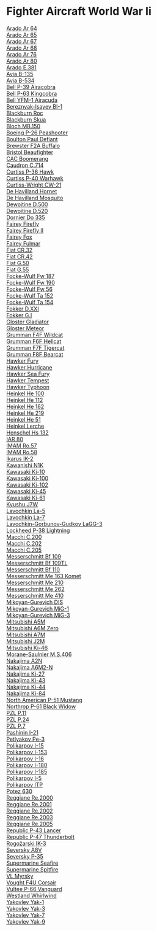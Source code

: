 # Fighter Aircraft World War Ii
[Arado Ar 64](https://en.wikipedia.org/wiki/Arado_Ar_64)<br>
[Arado Ar 65](https://en.wikipedia.org/wiki/Arado_Ar_65)<br>
[Arado Ar 67](https://en.wikipedia.org/wiki/Arado_Ar_67)<br>
[Arado Ar 68](https://en.wikipedia.org/wiki/Arado_Ar_68)<br>
[Arado Ar 76](https://en.wikipedia.org/wiki/Arado_Ar_76)<br>
[Arado Ar 80](https://en.wikipedia.org/wiki/Arado_Ar_80)<br>
[Arado E.381](https://en.wikipedia.org/wiki/Arado_E.381)<br>
[Avia B-135](https://en.wikipedia.org/wiki/Avia_B-135)<br>
[Avia B-534](https://en.wikipedia.org/wiki/Avia_B-534)<br>
[Bell P-39 Airacobra](https://en.wikipedia.org/wiki/Bell_P-39_Airacobra)<br>
[Bell P-63 Kingcobra](https://en.wikipedia.org/wiki/Bell_P-63_Kingcobra)<br>
[Bell YFM-1 Airacuda](https://en.wikipedia.org/wiki/Bell_YFM-1_Airacuda)<br>
[Bereznyak-Isayev BI-1](https://en.wikipedia.org/wiki/Bereznyak-Isayev_BI-1)<br>
[Blackburn Roc](https://en.wikipedia.org/wiki/Blackburn_Roc)<br>
[Blackburn Skua](https://en.wikipedia.org/wiki/Blackburn_Skua)<br>
[Bloch MB.150](https://en.wikipedia.org/wiki/Bloch_MB.150)<br>
[Boeing P-26 Peashooter](https://en.wikipedia.org/wiki/Boeing_P-26_Peashooter)<br>
[Boulton Paul Defiant](https://en.wikipedia.org/wiki/Boulton_Paul_Defiant)<br>
[Brewster F2A Buffalo](https://en.wikipedia.org/wiki/Brewster_F2A_Buffalo)<br>
[Bristol Beaufighter](https://en.wikipedia.org/wiki/Bristol_Beaufighter)<br>
[CAC Boomerang](https://en.wikipedia.org/wiki/CAC_Boomerang)<br>
[Caudron C.714](https://en.wikipedia.org/wiki/Caudron_C.714)<br>
[Curtiss P-36 Hawk](https://en.wikipedia.org/wiki/Curtiss_P-36_Hawk)<br>
[Curtiss P-40 Warhawk](https://en.wikipedia.org/wiki/Curtiss_P-40_Warhawk)<br>
[Curtiss-Wright CW-21](https://en.wikipedia.org/wiki/Curtiss-Wright_CW-21)<br>
[De Havilland Hornet](https://en.wikipedia.org/wiki/De_Havilland_Hornet)<br>
[De Havilland Mosquito](https://en.wikipedia.org/wiki/De_Havilland_Mosquito)<br>
[Dewoitine D.500](https://en.wikipedia.org/wiki/Dewoitine_D.500)<br>
[Dewoitine D.520](https://en.wikipedia.org/wiki/Dewoitine_D.520)<br>
[Dornier Do 335](https://en.wikipedia.org/wiki/Dornier_Do_335)<br>
[Fairey Firefly](https://en.wikipedia.org/wiki/Fairey_Firefly)<br>
[Fairey Firefly II](https://en.wikipedia.org/wiki/Fairey_Firefly_II)<br>
[Fairey Fox](https://en.wikipedia.org/wiki/Fairey_Fox)<br>
[Fairey Fulmar](https://en.wikipedia.org/wiki/Fairey_Fulmar)<br>
[Fiat CR.32](https://en.wikipedia.org/wiki/Fiat_CR.32)<br>
[Fiat CR.42](https://en.wikipedia.org/wiki/Fiat_CR.42)<br>
[Fiat G.50](https://en.wikipedia.org/wiki/Fiat_G.50)<br>
[Fiat G.55](https://en.wikipedia.org/wiki/Fiat_G.55)<br>
[Focke-Wulf Fw 187](https://en.wikipedia.org/wiki/Focke-Wulf_Fw_187)<br>
[Focke-Wulf Fw 190](https://en.wikipedia.org/wiki/Focke-Wulf_Fw_190)<br>
[Focke-Wulf Fw 56](https://en.wikipedia.org/wiki/Focke-Wulf_Fw_56)<br>
[Focke-Wulf Ta 152](https://en.wikipedia.org/wiki/Focke-Wulf_Ta_152)<br>
[Focke-Wulf Ta 154](https://en.wikipedia.org/wiki/Focke-Wulf_Ta_154)<br>
[Fokker D.XXI](https://en.wikipedia.org/wiki/Fokker_D.XXI)<br>
[Fokker G.I](https://en.wikipedia.org/wiki/Fokker_G.I)<br>
[Gloster Gladiator](https://en.wikipedia.org/wiki/Gloster_Gladiator)<br>
[Gloster Meteor](https://en.wikipedia.org/wiki/Gloster_Meteor)<br>
[Grumman F4F Wildcat](https://en.wikipedia.org/wiki/Grumman_F4F_Wildcat)<br>
[Grumman F6F Hellcat](https://en.wikipedia.org/wiki/Grumman_F6F_Hellcat)<br>
[Grumman F7F Tigercat](https://en.wikipedia.org/wiki/Grumman_F7F_Tigercat)<br>
[Grumman F8F Bearcat](https://en.wikipedia.org/wiki/Grumman_F8F_Bearcat)<br>
[Hawker Fury](https://en.wikipedia.org/wiki/Hawker_Fury)<br>
[Hawker Hurricane](https://en.wikipedia.org/wiki/Hawker_Hurricane)<br>
[Hawker Sea Fury](https://en.wikipedia.org/wiki/Hawker_Sea_Fury)<br>
[Hawker Tempest](https://en.wikipedia.org/wiki/Hawker_Tempest)<br>
[Hawker Typhoon](https://en.wikipedia.org/wiki/Hawker_Typhoon)<br>
[Heinkel He 100](https://en.wikipedia.org/wiki/Heinkel_He_100)<br>
[Heinkel He 112](https://en.wikipedia.org/wiki/Heinkel_He_112)<br>
[Heinkel He 162](https://en.wikipedia.org/wiki/Heinkel_He_162)<br>
[Heinkel He 219](https://en.wikipedia.org/wiki/Heinkel_He_219)<br>
[Heinkel He 51](https://en.wikipedia.org/wiki/Heinkel_He_51)<br>
[Heinkel Lerche](https://en.wikipedia.org/wiki/Heinkel_Lerche)<br>
[Henschel Hs 132](https://en.wikipedia.org/wiki/Henschel_Hs_132)<br>
[IAR 80](https://en.wikipedia.org/wiki/IAR_80)<br>
[IMAM Ro.57](https://en.wikipedia.org/wiki/IMAM_Ro.57)<br>
[IMAM Ro.58](https://en.wikipedia.org/wiki/IMAM_Ro.58)<br>
[Ikarus IK-2](https://en.wikipedia.org/wiki/Ikarus_IK-2)<br>
[Kawanishi N1K](https://en.wikipedia.org/wiki/Kawanishi_N1K)<br>
[Kawasaki Ki-10](https://en.wikipedia.org/wiki/Kawasaki_Ki-10)<br>
[Kawasaki Ki-100](https://en.wikipedia.org/wiki/Kawasaki_Ki-100)<br>
[Kawasaki Ki-102](https://en.wikipedia.org/wiki/Kawasaki_Ki-102)<br>
[Kawasaki Ki-45](https://en.wikipedia.org/wiki/Kawasaki_Ki-45)<br>
[Kawasaki Ki-61](https://en.wikipedia.org/wiki/Kawasaki_Ki-61)<br>
[Kyushu J7W](https://en.wikipedia.org/wiki/Kyushu_J7W)<br>
[Lavochkin La-5](https://en.wikipedia.org/wiki/Lavochkin_La-5)<br>
[Lavochkin La-7](https://en.wikipedia.org/wiki/Lavochkin_La-7)<br>
[Lavochkin-Gorbunov-Gudkov LaGG-3](https://en.wikipedia.org/wiki/Lavochkin-Gorbunov-Gudkov_LaGG-3)<br>
[Lockheed P-38 Lightning](https://en.wikipedia.org/wiki/Lockheed_P-38_Lightning)<br>
[Macchi C.200](https://en.wikipedia.org/wiki/Macchi_C.200)<br>
[Macchi C.202](https://en.wikipedia.org/wiki/Macchi_C.202)<br>
[Macchi C.205](https://en.wikipedia.org/wiki/Macchi_C.205)<br>
[Messerschmitt Bf 109](https://en.wikipedia.org/wiki/Messerschmitt_Bf_109)<br>
[Messerschmitt Bf 109TL](https://en.wikipedia.org/wiki/Messerschmitt_Bf_109TL)<br>
[Messerschmitt Bf 110](https://en.wikipedia.org/wiki/Messerschmitt_Bf_110)<br>
[Messerschmitt Me 163 Komet](https://en.wikipedia.org/wiki/Messerschmitt_Me_163_Komet)<br>
[Messerschmitt Me 210](https://en.wikipedia.org/wiki/Messerschmitt_Me_210)<br>
[Messerschmitt Me 262](https://en.wikipedia.org/wiki/Messerschmitt_Me_262)<br>
[Messerschmitt Me 410](https://en.wikipedia.org/wiki/Messerschmitt_Me_410)<br>
[Mikoyan-Gurevich DIS](https://en.wikipedia.org/wiki/Mikoyan-Gurevich_DIS)<br>
[Mikoyan-Gurevich MiG-1](https://en.wikipedia.org/wiki/Mikoyan-Gurevich_MiG-1)<br>
[Mikoyan-Gurevich MiG-3](https://en.wikipedia.org/wiki/Mikoyan-Gurevich_MiG-3)<br>
[Mitsubishi A5M](https://en.wikipedia.org/wiki/Mitsubishi_A5M)<br>
[Mitsubishi A6M Zero](https://en.wikipedia.org/wiki/Mitsubishi_A6M_Zero)<br>
[Mitsubishi A7M](https://en.wikipedia.org/wiki/Mitsubishi_A7M)<br>
[Mitsubishi J2M](https://en.wikipedia.org/wiki/Mitsubishi_J2M)<br>
[Mitsubishi Ki-46](https://en.wikipedia.org/wiki/Mitsubishi_Ki-46)<br>
[Morane-Saulnier M.S.406](https://en.wikipedia.org/wiki/Morane-Saulnier_M.S.406)<br>
[Nakajima A2N](https://en.wikipedia.org/wiki/Nakajima_A2N)<br>
[Nakajima A6M2-N](https://en.wikipedia.org/wiki/Nakajima_A6M2-N)<br>
[Nakajima Ki-27](https://en.wikipedia.org/wiki/Nakajima_Ki-27)<br>
[Nakajima Ki-43](https://en.wikipedia.org/wiki/Nakajima_Ki-43)<br>
[Nakajima Ki-44](https://en.wikipedia.org/wiki/Nakajima_Ki-44)<br>
[Nakajima Ki-84](https://en.wikipedia.org/wiki/Nakajima_Ki-84)<br>
[North American P-51 Mustang](https://en.wikipedia.org/wiki/North_American_P-51_Mustang)<br>
[Northrop P-61 Black Widow](https://en.wikipedia.org/wiki/Northrop_P-61_Black_Widow)<br>
[PZL P.11](https://en.wikipedia.org/wiki/PZL_P.11)<br>
[PZL P.24](https://en.wikipedia.org/wiki/PZL_P.24)<br>
[PZL P.7](https://en.wikipedia.org/wiki/PZL_P.7)<br>
[Pashinin I-21](https://en.wikipedia.org/wiki/Pashinin_I-21)<br>
[Petlyakov Pe-3](https://en.wikipedia.org/wiki/Petlyakov_Pe-3)<br>
[Polikarpov I-15](https://en.wikipedia.org/wiki/Polikarpov_I-15)<br>
[Polikarpov I-153](https://en.wikipedia.org/wiki/Polikarpov_I-153)<br>
[Polikarpov I-16](https://en.wikipedia.org/wiki/Polikarpov_I-16)<br>
[Polikarpov I-180](https://en.wikipedia.org/wiki/Polikarpov_I-180)<br>
[Polikarpov I-185](https://en.wikipedia.org/wiki/Polikarpov_I-185)<br>
[Polikarpov I-5](https://en.wikipedia.org/wiki/Polikarpov_I-5)<br>
[Polikarpov ITP](https://en.wikipedia.org/wiki/Polikarpov_ITP)<br>
[Potez 630](https://en.wikipedia.org/wiki/Potez_630)<br>
[Reggiane Re.2000](https://en.wikipedia.org/wiki/Reggiane_Re.2000)<br>
[Reggiane Re.2001](https://en.wikipedia.org/wiki/Reggiane_Re.2001)<br>
[Reggiane Re.2002](https://en.wikipedia.org/wiki/Reggiane_Re.2002)<br>
[Reggiane Re.2003](https://en.wikipedia.org/wiki/Reggiane_Re.2003)<br>
[Reggiane Re.2005](https://en.wikipedia.org/wiki/Reggiane_Re.2005)<br>
[Republic P-43 Lancer](https://en.wikipedia.org/wiki/Republic_P-43_Lancer)<br>
[Republic P-47 Thunderbolt](https://en.wikipedia.org/wiki/Republic_P-47_Thunderbolt)<br>
[Rogožarski IK-3](https://en.wikipedia.org/wiki/Rogo%C5%BEarski_IK-3)<br>
[Seversky A8V](https://en.wikipedia.org/wiki/Seversky_A8V)<br>
[Seversky P-35](https://en.wikipedia.org/wiki/Seversky_P-35)<br>
[Supermarine Seafire](https://en.wikipedia.org/wiki/Supermarine_Seafire)<br>
[Supermarine Spitfire](https://en.wikipedia.org/wiki/Supermarine_Spitfire)<br>
[VL Myrsky](https://en.wikipedia.org/wiki/VL_Myrsky)<br>
[Vought F4U Corsair](https://en.wikipedia.org/wiki/Vought_F4U_Corsair)<br>
[Vultee P-66 Vanguard](https://en.wikipedia.org/wiki/Vultee_P-66_Vanguard)<br>
[Westland Whirlwind](https://en.wikipedia.org/wiki/Westland_Whirlwind_(fighter))<br>
[Yakovlev Yak-1](https://en.wikipedia.org/wiki/Yakovlev_Yak-1)<br>
[Yakovlev Yak-3](https://en.wikipedia.org/wiki/Yakovlev_Yak-3)<br>
[Yakovlev Yak-7](https://en.wikipedia.org/wiki/Yakovlev_Yak-7)<br>
[Yakovlev Yak-9](https://en.wikipedia.org/wiki/Yakovlev_Yak-9)<br>
